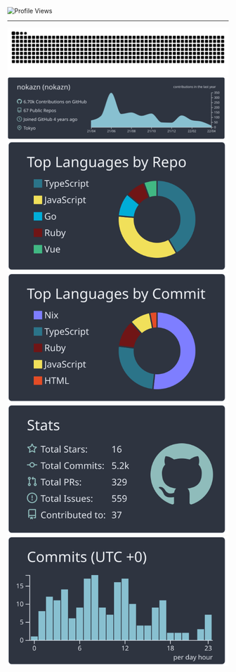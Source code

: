 <!--
**nokazn/nokazn** is a ✨ _special_ ✨ repository because its `README.md` (this file) appears on your GitHub profile.

Here are some ideas to get you started:

- 🔭 I’m currently working on ...
- 🌱 I’m currently learning ...
- 👯 I’m looking to collaborate on ...
- 🤔 I’m looking for help with ...
- 💬 Ask me about ...
- 📫 How to reach me: ...
- 😄 Pronouns: ...
- ⚡ Fun fact: ...
-->

![Profile Views](https://komarev.com/ghpvc/?username=nokazn)

---

<p align="center">
  <img src="https://raw.githubusercontent.com/nokazn/nokazn/output/github-contribution-grid-snake-dark.svg#gh-dark-mode-only" alt="github contribution grid snake animation"><br/>
  <img src="https://raw.githubusercontent.com/nokazn/nokazn/master/profile-summary-card-output/nord_dark/0-profile-details.svg" alt="Profile details"><br/>
  <img src="https://raw.githubusercontent.com/nokazn/nokazn/master/profile-summary-card-output/nord_dark/1-repos-per-language.svg" alt="Top languages by repository">
  <img src="https://raw.githubusercontent.com/nokazn/nokazn/master/profile-summary-card-output/nord_dark/2-most-commit-language.svg" alt="Top languages by commit"><br/>
  <img src="https://raw.githubusercontent.com/nokazn/nokazn/master/profile-summary-card-output/nord_dark/3-stats.svg" alt="Stats">
  <img src="https://raw.githubusercontent.com/nokazn/nokazn/master/profile-summary-card-output/nord_dark/4-productive-time.svg" alt="Commits productive time">
</p>
<br/>
